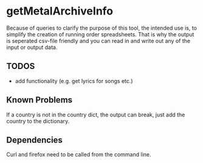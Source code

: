 # getMetalArchiveInfo

Because of queries to clarify the purpose of this tool, the intended use is, to simplify the creation of running order spreadsheets. That is why the output is seperated csv-file friendly and you can read in and write out any of the input or output data.

## TODOS

* add functionality (e.g. get lyrics for songs etc.)

## Known Problems

If a country is not in the country dict, the output can break, just add the country to the dictionary.

## Dependencies

Curl and firefox need to be called from the command line.
